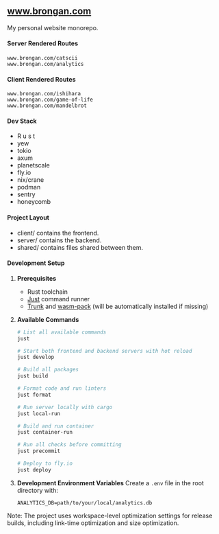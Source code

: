 ## www.brongan.com

My personal website monorepo.

#### Server Rendered Routes

```
www.brongan.com/catscii
www.brongan.com/analytics
```

#### Client Rendered Routes

```
www.brongan.com/ishihara
www.brongan.com/game-of-life
www.brongan.com/mandelbrot
```

#### Dev Stack

- R u s t
- yew
- tokio
- axum
- planetscale
- fly.io
- nix/crane
- podman
- sentry
- honeycomb

#### Project Layout

- client/ contains the frontend.
- server/ contains the backend.
- shared/ contains files shared between them.

#### Development Setup

1. **Prerequisites**

   - Rust toolchain
   - [Just](https://github.com/casey/just) command runner
   - [Trunk](https://trunkrs.dev/) and [wasm-pack](https://rustwasm.github.io/wasm-pack/) (will be automatically installed if missing)

2. **Available Commands**

   ```bash
   # List all available commands
   just

   # Start both frontend and backend servers with hot reload
   just develop

   # Build all packages
   just build

   # Format code and run linters
   just format

   # Run server locally with cargo
   just local-run

   # Build and run container
   just container-run

   # Run all checks before committing
   just precommit

   # Deploy to fly.io
   just deploy
   ```

3. **Development Environment Variables**
   Create a `.env` file in the root directory with:

   ```
   ANALYTICS_DB=path/to/your/local/analytics.db
   ```

Note: The project uses workspace-level optimization settings for release builds, including link-time optimization and size optimization.
